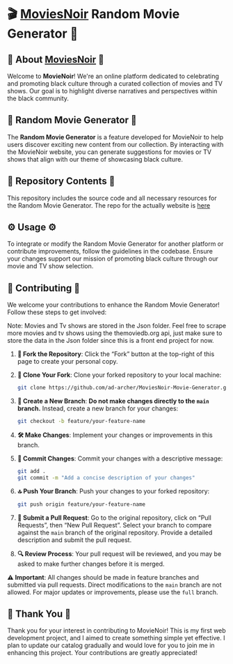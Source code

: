 # 🎬 [MoviesNoir]((https://moviesnoir.vercel.app/)) Random Movie Generator 🎥

## 🌟 About [MoviesNoir]((https://moviesnoir.vercel.app/)) 🌟

Welcome to **MovieNoir**! We're an online platform dedicated to celebrating and promoting black culture through a curated collection of movies and TV shows. Our goal is to highlight diverse narratives and perspectives within the black community.

## 🎲 Random Movie Generator 🎲

The **Random Movie Generator** is a feature developed for MovieNoir to help users discover exciting new content from our collection. By interacting with the MovieNoir website, you can generate suggestions for movies or TV shows that align with our theme of showcasing black culture.

## 📂 Repository Contents 📂

This repository includes the source code and all necessary resources for the Random Movie Generator. 
The repo for the actually website is [here](https://github.com/ad-archer/MoviesNoir)

## ⚙️ Usage ⚙️

To integrate or modify the Random Movie Generator for another platform or contribute improvements, follow the guidelines in the codebase. Ensure your changes support our mission of promoting black culture through our movie and TV show selection.

## 🌟 Contributing 🌟

We welcome your contributions to enhance the Random Movie Generator! Follow these steps to get involved:

Note: Movies and Tv shows are stored in the Json folder. Feel free to scrape more movies and tv shows using the themoviedb.org api, just make sure to store the data in the Json folder since this is a front end project for now. 

1. **🍴 Fork the Repository**: Click the “Fork” button at the top-right of this page to create your personal copy.

2. **🔄 Clone Your Fork**: Clone your forked repository to your local machine:
   ```bash
   git clone https://github.com/ad-archer/MoviesNoir-Movie-Generator.git
   ```

3. **🌿 Create a New Branch**: **Do not make changes directly to the `main` branch.** Instead, create a new branch for your changes:
   ```bash
   git checkout -b feature/your-feature-name
   ```

4. **🛠️ Make Changes**: Implement your changes or improvements in this branch.

5. **📝 Commit Changes**: Commit your changes with a descriptive message:
   ```bash
   git add .
   git commit -m "Add a concise description of your changes"
   ```

6. **🔝 Push Your Branch**: Push your changes to your forked repository:
   ```bash
   git push origin feature/your-feature-name
   ```

7. **🔄 Submit a Pull Request**: Go to the original repository, click on “Pull Requests”, then “New Pull Request”. Select your branch to compare against the `main` branch of the original repository. Provide a detailed description and submit the pull request.

8. **🔍 Review Process**: Your pull request will be reviewed, and you may be asked to make further changes before it is merged.

**⚠️ Important**: All changes should be made in feature branches and submitted via pull requests. Direct modifications to the `main` branch are not allowed. For major updates or improvements, please use the `full` branch.

## 🙏 Thank You 🙏

Thank you for your interest in contributing to MovieNoir! This is my first web development project, and I aimed to create something simple yet effective. I plan to update our catalog gradually and would love for you to join me in enhancing this project. Your contributions are greatly appreciated!

